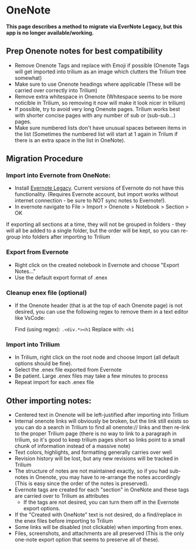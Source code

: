 # OneNote
**This page describes a method to migrate via EverNote Legacy, but this app is no longer available/working.**

## Prep Onenote notes for best compatibility

*   Remove Onenote Tags and replace with Emoji if possible (Onenote Tags will get imported into trilium as an image which clutters the Trilium tree somewhat)
*   Make sure to use Onenote headings where applicable (These will be carried over correctly into Trilium)
*   Remove extra whitespace in Onenote (Whitespace seems to be more noticible in Trilium, so removing it now will make it look nicer in trilium)
*   If possible, try to avoid very long Onenote pages. Trilium works best with shorter concise pages with any number of sub or (sub-sub...) pages.
*   Make sure numbered lists don't have unusual spaces between items in the list (Sometimes the numbered list will start at 1 again in Trilum if there is an extra space in the list in OneNote).

## Migration Procedure

### Import into Evernote from OneNote:

*   Install [Evernote Legacy](https://web.archive.org/web/20230327110646/https://help.evernote.com/hc/en-us/articles/360052560314). Current versions of Evernote do not have this functionality. (Requires Evernote account, but import works without internet connection - be sure to NOT sync notes to Evernote!).
*   In evernote navigate to File > Import > Onenote > Notebook > Section > OK

If exporting all sections at a time, they will not be grouped in folders - they will all be added to a single folder, but the order will be kept, so you can re-group into folders after importing to Trilium

### Export from Evernote

*   Right click on the created notebook in Evernote and choose "Export Notes…"
*   Use the default export format of .enex

### Cleanup enex file (optional)

*   If the Onenote header (that is at the top of each Onenote page) is not desired, you can use the following regex to remove them in a text editor like VsCode:
    
    Find (using regex): `.<div.*><h1` Replace with: `<h1`
    

### Import into Trilium

*   In Trilium, right click on the root node and choose Import (all default options should be fine).
*   Select the .enex file exported from Evernote
*   Be patient. Large .enex files may take a few minutes to process
*   Repeat import for each .enex file

## Other importing notes:

*   Centered text in Onenote will be left-justified after importing into Trilium
*   Internal onenote links will obviously be broken, but the link still exists so you can do a search in Trilium to find all onenote:// links and then re-link to the proper Trilium page (there is no way to link to a paragraph in trilium, so it's good to keep trilium pages short so links point to a small chunk of information instead of a massive note)
*   Text colors, highlights, and formatting generally carries over well
*   Revision history will be lost, but any new revisions will be tracked in Trilium
*   The structure of notes are not maintained exactly, so if you had sub-notes in Onenote, you may have to re-arrange the notes accordingly (This is easy since the order of the notes is preserved).
*   Evernote tags are created for each "section" in OneNote and these tags are carried over to Trilium as attributes
    *   If the tags are not desired, you can turn them off in the Evernote export options.
*   If the "Created with OneNote" text is not desired, do a find/replace in the enex files before importing to Trilium
*   Some links will be disabled (not clickable) when importing from enex.
*   Files, screenshots, and attachments are all preserved (This is the only one-note export option that seems to preserve all of these).